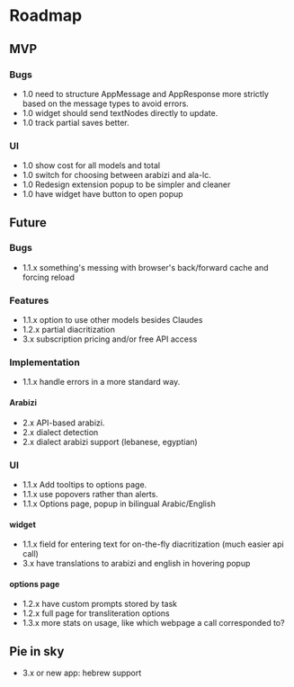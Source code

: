 # Roadmap

## MVP

### Bugs

- 1.0 need to structure AppMessage and AppResponse more strictly based on the message types to avoid errors.
- 1.0 widget should send textNodes directly to update.
- 1.0 track partial saves better.

### UI

- 1.0 show cost for all models and total
- 1.0 switch for choosing between arabizi and ala-lc.
- 1.0 Redesign extension popup to be simpler and cleaner
- 1.0 have widget have button to open popup

## Future

### Bugs

- 1.1.x something's messing with browser's back/forward cache and forcing reload

### Features

- 1.1.x option to use other models besides Claudes
- 1.2.x partial diacritization
- 3.x subscription pricing and/or free API access

### Implementation

- 1.1.x handle errors in a more standard way.

#### Arabizi

- 2.x API-based arabizi.
- 2.x dialect detection
- 2.x dialect arabizi support (lebanese, egyptian)

### UI

- 1.1.x Add tooltips to options page.
- 1.1.x use popovers rather than alerts.
- 1.1.x Options page, popup in bilingual Arabic/English

#### widget

- 1.1.x field for entering text for on-the-fly diacritization (much easier api call)
- 3.x have translations to arabizi and english in hovering popup

#### options page

- 1.2.x have custom prompts stored by task
- 1.2.x full page for transliteration options
- 1.3.x more stats on usage, like which webpage a call corresponded to?

## Pie in sky

- 3.x or new app: hebrew support